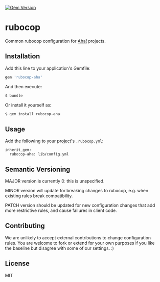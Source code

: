 [![Gem Version](https://badge.fury.io/rb/rubocop-aha.svg)](https://badge.fury.io/rb/rubocop-aha)

# rubocop

Common rubocop configuration for [Aha!](https://www.aha.io) projects.

## Installation

Add this line to your application's Gemfile:

```ruby
gem 'rubocop-aha'
```

And then execute:

```bash
$ bundle
```

Or install it yourself as:

```bash
$ gem install rubocop-aha
```

## Usage

Add the following to your project's `.rubocop.yml`:

```
inherit_gem:
  rubocop-aha: lib/config.yml
```

## Semantic Versioning

MAJOR version is currently 0: this is unspecified.

MINOR version will update for breaking changes to rubocop, e.g. when existing
rules break compatibility.

PATCH version should be updated for new configuration changes that add more
restrictive rules, and cause failures in client code.

## Contributing

We are unlikely to accept external contributions to change configuration rules. You are welcome to fork or extend for your own purposes if you like the baseline but disagree with some of our settings. :)

## License

MIT
